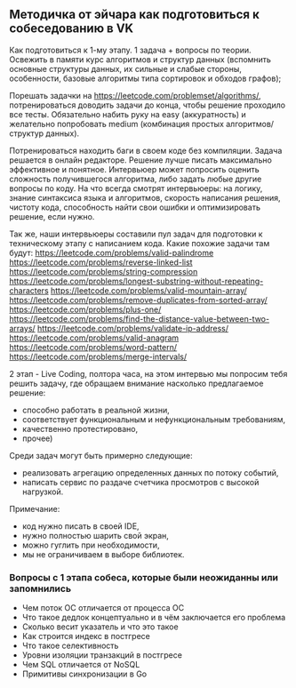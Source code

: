 ## Методичка от эйчара как подготовиться к собеседованию в VK

Как подготовиться к 1-му этапу.
1 задача + вопросы по теории.
Освежить в памяти курс алгоритмов и структур данных (вспомнить основные структуры данных, их сильные и слабые стороны, особенности, базовые алгоритмы типа сортировок и обходов графов);

Порешать задачки на https://leetcode.com/problemset/algorithms/, потренироваться доводить задачи до конца, чтобы решение проходило все тесты. Обязательно набить руку на easy (аккуратность) и желательно попробовать medium (комбинация простых алгоритмов/структур данных).

Потренироваться находить баги в своем коде без компиляции.
Задача решается в онлайн редакторе. Решение лучше писать максимально эффективное и понятное. Интервьюер может попросить оценить сложность получившегося алгоритма, либо задать любые другие вопросы по коду.
На что всегда смотрят интервьюеры: на логику, знание синтаксиса языка и алгоритмов, скорость написания решения, чистоту кода, способность найти свои ошибки и оптимизировать решение, если нужно.

Так же, наши интервьюеры составили пул задач для подготовки к техническому этапу с написанием кода. Какие похожие задачи там будут:
 https://leetcode.com/problems/valid-palindrome
 https://leetcode.com/problems/reverse-linked-list
 https://leetcode.com/problems/string-compression
 https://leetcode.com/problems/longest-substring-without-repeating-characters
 https://leetcode.com/problems/valid-mountain-array/
 https://leetcode.com/problems/remove-duplicates-from-sorted-array/
 https://leetcode.com/problems/plus-one/
 https://leetcode.com/problems/find-the-distance-value-between-two-arrays/
 https://leetcode.com/problems/validate-ip-address/
 https://leetcode.com/problems/valid-anagram
 https://leetcode.com/problems/word-pattern/
 https://leetcode.com/problems/merge-intervals/

2 этап - Live Coding, полтора часа,
на этом интервью мы попросим тебя решить задачу, где обращаем внимание насколько предлагаемое решение:
- способно работать в реальной жизни, 
- соответствует функциональным и нефункциональным требованиям, 
- качественно протестировано, 
- прочее)

Среди задач могут быть примерно следующие: 
- реализовать агрегацию определенных данных по потоку событий,
- написать сервис по раздаче счетчика просмотров с высокой нагрузкой.

Примечание:
- код нужно писать в своей IDE,
- нужно полностью шарить свой экран,
- можно гуглить при необходимости,
- мы не ограничиваем в выборе библиотек.

### Вопросы с 1 этапа собеса, которые были неожиданны или запомнились

* Чем поток ОС отличается от процесса ОС
* Что такое дедлок концептуально и в чём заключается его проблема
* Сколько весит указатель и что это такое
* Как строится индекс в постгресе
* Что такое селективность
* Уровни изоляции транзакций в постгресе
* Чем SQL отличается от NoSQL
* Примитивы синхронизации в Go